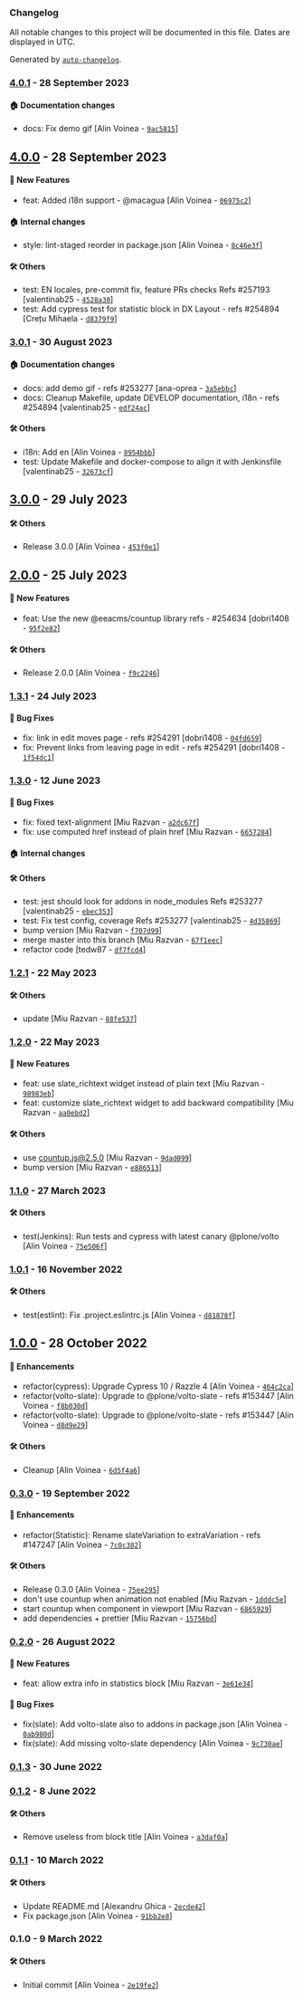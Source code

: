 ### Changelog

All notable changes to this project will be documented in this file. Dates are displayed in UTC.

Generated by [`auto-changelog`](https://github.com/CookPete/auto-changelog).

### [4.0.1](https://github.com/eea/volto-statistic-block/compare/4.0.0...4.0.1) - 28 September 2023

#### :house: Documentation changes

- docs: Fix demo gif [Alin Voinea - [`9ac5815`](https://github.com/eea/volto-statistic-block/commit/9ac5815f540a0097510fb41f3fcb4c3351a886b3)]

## [4.0.0](https://github.com/eea/volto-statistic-block/compare/3.0.1...4.0.0) - 28 September 2023

#### :rocket: New Features

- feat: Added i18n support - @macagua [Alin Voinea - [`06975c2`](https://github.com/eea/volto-statistic-block/commit/06975c2ce532bbf1939cd0cd6c97d3186025e9b4)]

#### :house: Internal changes

- style: lint-staged reorder in package.json [Alin Voinea - [`8c46e3f`](https://github.com/eea/volto-statistic-block/commit/8c46e3fb97a6182860a032b22966ace955b3030e)]

#### :hammer_and_wrench: Others

- test: EN locales, pre-commit fix, feature PRs checks Refs #257193 [valentinab25 - [`4528a30`](https://github.com/eea/volto-statistic-block/commit/4528a30d66757d3ff3cf5df9a308e308aadf2520)]
- test: Add cypress test for statistic block in DX Layout - refs #254894 [Crețu Mihaela - [`d8379f9`](https://github.com/eea/volto-statistic-block/commit/d8379f91e8ce8ce538fea3a9bd5e17da81442c21)]
### [3.0.1](https://github.com/eea/volto-statistic-block/compare/3.0.0...3.0.1) - 30 August 2023

#### :house: Documentation changes

- docs: add demo gif - refs #253277 [ana-oprea - [`3a5ebbc`](https://github.com/eea/volto-statistic-block/commit/3a5ebbc8a7526170773a9153200aa48dbc7df89e)]
- docs: Cleanup Makefile, update DEVELOP documentation, i18n - refs #254894 [valentinab25 - [`edf24ac`](https://github.com/eea/volto-statistic-block/commit/edf24ac3c8d4516ee6256341f340aa73c0abf0a9)]

#### :hammer_and_wrench: Others

- i18n: Add en [Alin Voinea - [`8954bbb`](https://github.com/eea/volto-statistic-block/commit/8954bbbe756f8137118f66eaca660d0a6c72986c)]
- test: Update Makefile and docker-compose to align it with Jenkinsfile [valentinab25 - [`32673cf`](https://github.com/eea/volto-statistic-block/commit/32673cf884a5ce7287a7e7538bd6f04925e98901)]
## [3.0.0](https://github.com/eea/volto-statistic-block/compare/2.0.0...3.0.0) - 29 July 2023

#### :hammer_and_wrench: Others

- Release 3.0.0 [Alin Voinea - [`453f0e1`](https://github.com/eea/volto-statistic-block/commit/453f0e186940ee30e3f9fc1af6c1c7640d3bf6e6)]
## [2.0.0](https://github.com/eea/volto-statistic-block/compare/1.3.1...2.0.0) - 25 July 2023

#### :rocket: New Features

- feat: Use the new @eeacms/countup library refs - #254634 [dobri1408 - [`95f2e82`](https://github.com/eea/volto-statistic-block/commit/95f2e82dbbe44b4db7cb20433fc73b1851437e5c)]

#### :hammer_and_wrench: Others

- Release 2.0.0 [Alin Voinea - [`f9c2246`](https://github.com/eea/volto-statistic-block/commit/f9c224615a638c62f26de1115c1f957827d87949)]
### [1.3.1](https://github.com/eea/volto-statistic-block/compare/1.3.0...1.3.1) - 24 July 2023

#### :bug: Bug Fixes

- fix: link in edit moves page - refs #254291 [dobri1408 - [`04fd659`](https://github.com/eea/volto-statistic-block/commit/04fd659d4110614950306d3b1904962189c05831)]
- fix: Prevent links from leaving page in edit - refs #254291 [dobri1408 - [`1f54dc1`](https://github.com/eea/volto-statistic-block/commit/1f54dc1c1708d46d69567ae66f5f249b95d5d6c8)]

### [1.3.0](https://github.com/eea/volto-statistic-block/compare/1.2.1...1.3.0) - 12 June 2023

#### :bug: Bug Fixes

- fix: fixed text-alignment [Miu Razvan - [`a2dc67f`](https://github.com/eea/volto-statistic-block/commit/a2dc67fcb3a0aacb4851a847803179994448c6a0)]
- fix: use computed href instead of plain href [Miu Razvan - [`6657284`](https://github.com/eea/volto-statistic-block/commit/6657284b4dc852ba39df18138c5a0cc1d9c6edc9)]

#### :house: Internal changes


#### :hammer_and_wrench: Others

- test: jest should look for addons in node_modules Refs #253277 [valentinab25 - [`ebec353`](https://github.com/eea/volto-statistic-block/commit/ebec353a06dbca878d00ccafb55d05311c4023e6)]
- test: Fix test config, coverage Refs #253277 [valentinab25 - [`4d35869`](https://github.com/eea/volto-statistic-block/commit/4d35869e6c5c6fd79f84fa8afa4742214d7efcb1)]
- bump version [Miu Razvan - [`f707d99`](https://github.com/eea/volto-statistic-block/commit/f707d99e9ebb5fdb3e2ce3361d7d0678c5c5dc46)]
- merge master into this branch [Miu Razvan - [`67f1eec`](https://github.com/eea/volto-statistic-block/commit/67f1eecfe5900a6585ae109bc141e37f9d4f03c7)]
- refactor code [tedw87 - [`df7fcd4`](https://github.com/eea/volto-statistic-block/commit/df7fcd475d4b36c2e4f370f727a5468b52a1950d)]
### [1.2.1](https://github.com/eea/volto-statistic-block/compare/1.2.0...1.2.1) - 22 May 2023

#### :hammer_and_wrench: Others

- update [Miu Razvan - [`88fe537`](https://github.com/eea/volto-statistic-block/commit/88fe537cde1998d9c6e02f350ec0c70db4290925)]
### [1.2.0](https://github.com/eea/volto-statistic-block/compare/1.1.0...1.2.0) - 22 May 2023

#### :rocket: New Features

- feat: use slate_richtext widget instead of plain text [Miu Razvan - [`98983eb`](https://github.com/eea/volto-statistic-block/commit/98983eb93793c51e7e332ded83c0964fa4f93351)]
- feat: customize slate_richtext widget to add backward compatibility [Miu Razvan - [`aa0ebd2`](https://github.com/eea/volto-statistic-block/commit/aa0ebd2cd8e2c10d3bb5ebb134050423dac2f891)]

#### :hammer_and_wrench: Others

- use countup.js@2.5.0 [Miu Razvan - [`9dad099`](https://github.com/eea/volto-statistic-block/commit/9dad099fb6519688752bf4788023712bd9719671)]
- bump version [Miu Razvan - [`e886513`](https://github.com/eea/volto-statistic-block/commit/e886513e63bf480dcdb5c9e0a627b31c6b4e989d)]
### [1.1.0](https://github.com/eea/volto-statistic-block/compare/1.0.1...1.1.0) - 27 March 2023

#### :hammer_and_wrench: Others

- test(Jenkins): Run tests and cypress with latest canary @plone/volto [Alin Voinea - [`75e506f`](https://github.com/eea/volto-statistic-block/commit/75e506fd7cf92296871ddf52f9b1c82a053ec931)]
### [1.0.1](https://github.com/eea/volto-statistic-block/compare/1.0.0...1.0.1) - 16 November 2022

#### :hammer_and_wrench: Others

- test(estlint): Fix .project.eslintrc.js [Alin Voinea - [`d81878f`](https://github.com/eea/volto-statistic-block/commit/d81878fff2ba1be4446dd330560c46d8161f8bc2)]
## [1.0.0](https://github.com/eea/volto-statistic-block/compare/0.3.0...1.0.0) - 28 October 2022

#### :nail_care: Enhancements

- refactor(cypress): Upgrade Cypress 10 / Razzle 4 [Alin Voinea - [`464c2ca`](https://github.com/eea/volto-statistic-block/commit/464c2ca66e03b8191179306c93b602306f2ef308)]
- refactor(volto-slate): Upgrade to @plone/volto-slate - refs #153447 [Alin Voinea - [`f8b030d`](https://github.com/eea/volto-statistic-block/commit/f8b030ddfdf80500cd95ce3ad54e84ee1a0b439d)]
- refactor(volto-slate): Upgrade to @plone/volto-slate - refs #153447 [Alin Voinea - [`d8d9e29`](https://github.com/eea/volto-statistic-block/commit/d8d9e29abf91375357c63148b4405539978223bf)]

#### :hammer_and_wrench: Others

- Cleanup [Alin Voinea - [`6d5f4a6`](https://github.com/eea/volto-statistic-block/commit/6d5f4a6d8048689e97e567316f24902d0865de88)]
### [0.3.0](https://github.com/eea/volto-statistic-block/compare/0.2.0...0.3.0) - 19 September 2022

#### :nail_care: Enhancements

- refactor(Statistic): Rename slateVariation to extraVariation - refs #147247 [Alin Voinea - [`7c0c382`](https://github.com/eea/volto-statistic-block/commit/7c0c38201c21af40bc1bf904267bcde1bd17cb23)]

#### :hammer_and_wrench: Others

- Release 0.3.0 [Alin Voinea - [`75ee295`](https://github.com/eea/volto-statistic-block/commit/75ee295311d6cce13a2f2fe6666b48cb82a714ce)]
- don't use countup when animation not enabled [Miu Razvan - [`1dddc5e`](https://github.com/eea/volto-statistic-block/commit/1dddc5e74a373ab3120526b6e5f611daa50b23d8)]
- start countup when component in viewport [Miu Razvan - [`6865929`](https://github.com/eea/volto-statistic-block/commit/686592905d77ac14ea88dd3b1528bf6397a6e78f)]
- add dependencies + prettier [Miu Razvan - [`15756bd`](https://github.com/eea/volto-statistic-block/commit/15756bd240f7bbf4d6fd76f11b7751c045dfc2ac)]
### [0.2.0](https://github.com/eea/volto-statistic-block/compare/0.1.3...0.2.0) - 26 August 2022

#### :rocket: New Features

- feat: allow extra info in statistics block [Miu Razvan - [`3e61e34`](https://github.com/eea/volto-statistic-block/commit/3e61e3430ebbd7cc3f34ee2861f74cd09eb59207)]

#### :bug: Bug Fixes

- fix(slate): Add volto-slate also to addons in package.json [Alin Voinea - [`0ab980d`](https://github.com/eea/volto-statistic-block/commit/0ab980de141d932dbb14de2647b3bca7a4655ca9)]
- fix(slate): Add missing volto-slate dependency [Alin Voinea - [`9c730ae`](https://github.com/eea/volto-statistic-block/commit/9c730ae0ca8921bebfe645690126222dfc5ec6f9)]

### [0.1.3](https://github.com/eea/volto-statistic-block/compare/0.1.2...0.1.3) - 30 June 2022

### [0.1.2](https://github.com/eea/volto-statistic-block/compare/0.1.1...0.1.2) - 8 June 2022

#### :hammer_and_wrench: Others

- Remove useless  from block title [Alin Voinea - [`a3daf0a`](https://github.com/eea/volto-statistic-block/commit/a3daf0ad63666d0cd87eef465f42f525a5a307bc)]
### [0.1.1](https://github.com/eea/volto-statistic-block/compare/0.1.0...0.1.1) - 10 March 2022

#### :hammer_and_wrench: Others

- Update README.md [Alexandru Ghica - [`2ecde42`](https://github.com/eea/volto-statistic-block/commit/2ecde424229d79e12d2c91223d56117255f33cfc)]
- Fix package.json [Alin Voinea - [`91bb2e8`](https://github.com/eea/volto-statistic-block/commit/91bb2e8a0ad0d3bd99165751f319bceb99e181e0)]
### 0.1.0 - 9 March 2022

#### :hammer_and_wrench: Others

- Initial commit [Alin Voinea - [`2e19fe2`](https://github.com/eea/volto-statistic-block/commit/2e19fe2708f89887d2d79f88696e197643ea10f4)]
